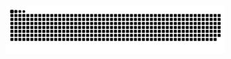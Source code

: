 ![HuiDBK's github activity graph](https://raw.githubusercontent.com/yeyu-fengyin/yeyu-fengyin/output/github-contribution-grid-snake.svg)
